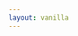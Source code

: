 ```yaml
---
layout: vanilla
---
```


<head>
    <title>Molecule viewer</title>
    <meta name="viewport" content="width=device-width, user-scalable=no, minimum-scale=1.0, maximum-scale=1.0">
    <script src="{{site.baseurl}}{{site.data.urls.promise_polyfill}}"></script>
</head>
<body>
    <div id="viewer"></div>
</body>
<script src="{{site.baseurl}}{{site.data.urls-internal.metaframe_library_path}}"></script>
<script src="bio-pv.min.js"></script>
<script src="index.js"></script>
